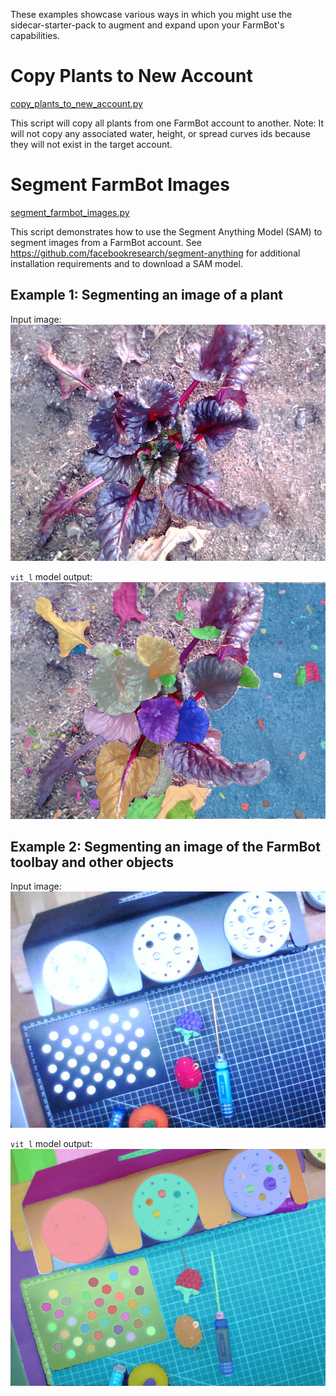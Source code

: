 These examples showcase various ways in which you might use the sidecar-starter-pack to augment and expand upon your FarmBot's capabilities.

# Copy Plants to New Account

[copy_plants_to_new_account.py](copy_plants_to_new_account.py)

This script will copy all plants from one FarmBot account to another. Note: It will not copy any associated water, height, or spread curves ids because they will not exist in the target account.

# Segment FarmBot Images

[segment_farmbot_images.py](segment_farmbot_images.py)

This script demonstrates how to use the Segment Anything Model (SAM) to segment images from a FarmBot account. See https://github.com/facebookresearch/segment-anything for additional installation requirements and to download a SAM model.

## Example 1: Segmenting an image of a plant

Input image:
![input image](_images/plant_segmentation_input.jpeg)

`vit_l` model output:
![vit_l output](_images/plant_segmentation_output.png)

## Example 2: Segmenting an image of the FarmBot toolbay and other objects

Input image:
![input image](_images/toolbay_segmentation_input.jpeg)

`vit_l` model output:
![vit_l output](_images/toolbay_segmentation_output.png)
